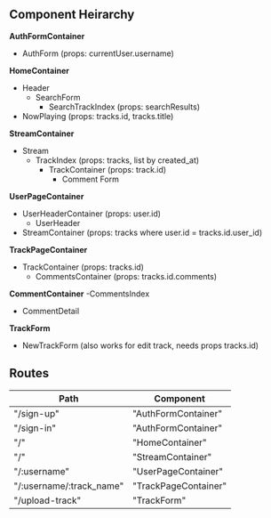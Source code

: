 ## Component Heirarchy

**AuthFormContainer**
 - AuthForm (props: currentUser.username)

**HomeContainer**
- Header
  * SearchForm
    - SearchTrackIndex (props: searchResults)
- NowPlaying (props: tracks.id, tracks.title)


**StreamContainer**
- Stream
  - TrackIndex (props: tracks, list by created_at)
    - TrackContainer (props: track.id)
      - Comment Form


 **UserPageContainer**
- UserHeaderContainer (props: user.id)
  * UserHeader
- StreamContainer (props: tracks where user.id = tracks.id.user_id)

**TrackPageContainer**
- TrackContainer (props: tracks.id)
  * CommentsContainer (props: tracks.id.comments)

**CommentContainer**
-CommentsIndex
  * CommentDetail

**TrackForm**
- NewTrackForm (also works for edit track, needs props tracks.id)

## Routes

|Path   | Component   |
|-------|-------------|
| "/sign-up" | "AuthFormContainer" |
| "/sign-in" | "AuthFormContainer" |
| "/" | "HomeContainer" |
| "/" | "StreamContainer" |
| "/:username" | "UserPageContainer" |
| "/:username/:track_name" | "TrackPageContainer" |
| "/upload-track" | "TrackForm" |
